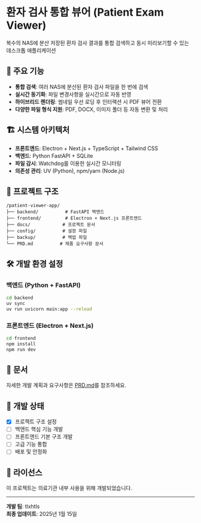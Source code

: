 # 환자 검사 통합 뷰어 (Patient Exam Viewer)

복수의 NAS에 분산 저장된 환자 검사 결과를 통합 검색하고 동시 미리보기할 수 있는 데스크톱 애플리케이션

## 🚀 주요 기능

- **통합 검색**: 여러 NAS에 분산된 환자 검사 파일을 한 번에 검색
- **실시간 동기화**: 파일 변경사항을 실시간으로 자동 반영
- **하이브리드 렌더링**: 썸네일 우선 로딩 후 인터랙션 시 PDF 뷰어 전환
- **다양한 파일 형식 지원**: PDF, DOCX, 이미지 폴더 등 자동 변환 및 처리

## 🏗️ 시스템 아키텍처

- **프론트엔드**: Electron + Next.js + TypeScript + Tailwind CSS
- **백엔드**: Python FastAPI + SQLite
- **파일 감시**: Watchdog를 이용한 실시간 모니터링
- **의존성 관리**: UV (Python), npm/yarn (Node.js)

## 📁 프로젝트 구조

```
/patient-viewer-app/
├── backend/          # FastAPI 백엔드
├── frontend/         # Electron + Next.js 프론트엔드
├── docs/            # 프로젝트 문서
├── config/          # 설정 파일
├── backup/          # 백업 파일
└── PRD.md          # 제품 요구사항 문서
```

## 🛠️ 개발 환경 설정

### 백엔드 (Python + FastAPI)

```bash
cd backend
uv sync
uv run uvicorn main:app --reload
```

### 프론트엔드 (Electron + Next.js)

```bash
cd frontend
npm install
npm run dev
```

## 📖 문서

자세한 개발 계획과 요구사항은 [PRD.md](./PRD.md)를 참조하세요.

## 🔧 개발 상태

- [x] 프로젝트 구조 설정
- [ ] 백엔드 핵심 기능 개발
- [ ] 프론트엔드 기본 구조 개발
- [ ] 고급 기능 통합
- [ ] 배포 및 안정화

## 📝 라이선스

이 프로젝트는 의료기관 내부 사용을 위해 개발되었습니다.

---

**개발 팀**: tlxhtls  
**최종 업데이트**: 2025년 1월 15일 